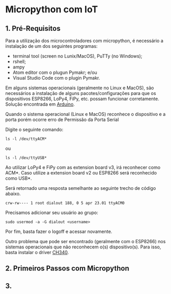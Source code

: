 # Micropython com IoT

  
## 1. Pré-Requisitos

Para a utilização dos microcontroladores com micropython, é necessário a instalação de um dos seguintes programas:
  - terminal tool (screen no Lunix/MacOS), PuTTy (no Windows);
  - rshell;
  - ampy
  - Atom editor com o plugun Pymakr; e/ou
  - Visual Studio Code com o plugin Pymakr.

Em alguns sistemas operacionais (geralmente no Linux e MacOS), são necessários a instalação de alguns pacotes/configurações para que os dispositivos ESP8266, LoPy4, FiPy, etc. possam funcionar corretamente. Solução encontrada em [Arduino](https://www.arduino.cc/en/guide/linux).

Quando o sistema operacional (Linux e MacOS) reconhece o dispositivo e a porta porém ocorre erro de Permissão da Porta Serial

Digite o seguinte comando:
```
ls -l /dev/ttyACM*
```
ou 
```
ls -l /dev/ttyUSB*
```

Ao utilizar LoPy4 e FiPy com as extension board v3, irá reconhecer como ACM*. Caso utilize a extension board v2 ou ESP8266 será reconhecido como USB*.

Será retornado uma resposta semelhante ao seguinte trecho de código abaixo.
```
crw-rw---- 1 root dialout 188, 0 5 apr 23.01 ttyACM0
```
Precisamos adicionar seu usuário ao grupo:
```
sudo usermod -a -G dialout <username> 
```
Por fim, basta fazer o logoff e acessar novamente.

Outro problema que pode ser encontrado (geralmente com o ESP8266) nos sistemas operacionais que não reconhecem o(s) dispositivo(s). Para isso, basta instalar o driver [CH340](https://sparks.gogo.co.nz/ch340.html).

## 2. Primeiros Passos com Micropython


## 3.  


